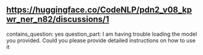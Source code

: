 ## https://huggingface.co/CodeNLP/pdn2_v08_kpwr_ner_n82/discussions/1

contains_question: yes
question_part: I am having trouble loading the model you provided. Could you please provide detailed instructions on how to use it